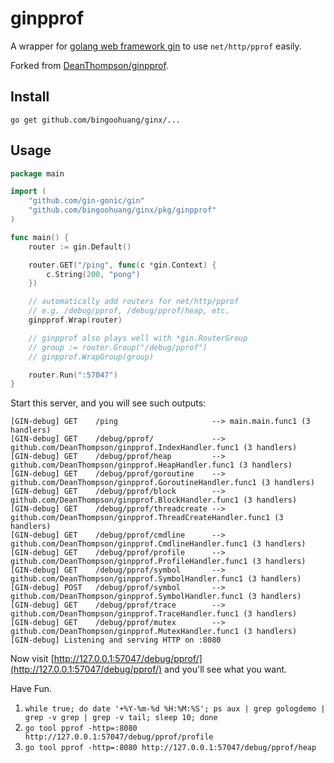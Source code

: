 # ginpprof

A wrapper for [golang web framework gin](https://github.com/gin-gonic/gin) to use `net/http/pprof` easily.

Forked from [DeanThompson/ginpprof](github.com/DeanThompson/ginpprof).

## Install

`go get github.com/bingoohuang/ginx/...`

## Usage

```go
package main

import (
	"github.com/gin-gonic/gin"
	"github.com/bingoohuang/ginx/pkg/ginpprof"
)

func main() {
	router := gin.Default()

	router.GET("/ping", func(c *gin.Context) {
		c.String(200, "pong")
	})

	// automatically add routers for net/http/pprof
	// e.g. /debug/pprof, /debug/pprof/heap, etc.
	ginpprof.Wrap(router)

	// ginpprof also plays well with *gin.RouterGroup
	// group := router.Group("/debug/pprof")
	// ginpprof.WrapGroup(group)

	router.Run(":57047")
}
```

Start this server, and you will see such outputs:

```text
[GIN-debug] GET    /ping                     --> main.main.func1 (3 handlers)
[GIN-debug] GET    /debug/pprof/             --> github.com/DeanThompson/ginpprof.IndexHandler.func1 (3 handlers)
[GIN-debug] GET    /debug/pprof/heap         --> github.com/DeanThompson/ginpprof.HeapHandler.func1 (3 handlers)
[GIN-debug] GET    /debug/pprof/goroutine    --> github.com/DeanThompson/ginpprof.GoroutineHandler.func1 (3 handlers)
[GIN-debug] GET    /debug/pprof/block        --> github.com/DeanThompson/ginpprof.BlockHandler.func1 (3 handlers)
[GIN-debug] GET    /debug/pprof/threadcreate --> github.com/DeanThompson/ginpprof.ThreadCreateHandler.func1 (3 handlers)
[GIN-debug] GET    /debug/pprof/cmdline      --> github.com/DeanThompson/ginpprof.CmdlineHandler.func1 (3 handlers)
[GIN-debug] GET    /debug/pprof/profile      --> github.com/DeanThompson/ginpprof.ProfileHandler.func1 (3 handlers)
[GIN-debug] GET    /debug/pprof/symbol       --> github.com/DeanThompson/ginpprof.SymbolHandler.func1 (3 handlers)
[GIN-debug] POST   /debug/pprof/symbol       --> github.com/DeanThompson/ginpprof.SymbolHandler.func1 (3 handlers)
[GIN-debug] GET    /debug/pprof/trace        --> github.com/DeanThompson/ginpprof.TraceHandler.func1 (3 handlers)
[GIN-debug] GET    /debug/pprof/mutex        --> github.com/DeanThompson/ginpprof.MutexHandler.func1 (3 handlers)
[GIN-debug] Listening and serving HTTP on :8080
```

Now visit [http://127.0.0.1:57047/debug/pprof/](http://127.0.0.1:57047/debug/pprof/) and you'll see what you want.

Have Fun.


1. `while true; do date '+%Y-%m-%d %H:%M:%S'; ps aux | grep gologdemo | grep -v grep | grep -v tail; sleep 10; done`
1. `go tool pprof -http=:8080 http://127.0.0.1:57047/debug/pprof/profile`
1. `go tool pprof -http=:8080 http://127.0.0.1:57047/debug/pprof/heap`

